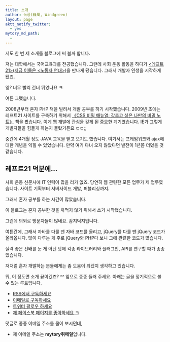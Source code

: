 ```yaml
---
title: 소개
author: 녹풍(綠風, Windgreen)
layout: page
aktt_notify_twitter:
  - yes
mytory_md_path:
  - 
---
```

저도 한 번 제 소개를 블로그에 써 볼까 합니다.

저는 대학에서는 국어교육과를 전공했습니다. 그런데 사회 운동 활동을 하다가 [<레프트21>(지금 이름은 <노동자 연대>)][1]을 만나게 됐습니다. 그래서 개발자 인생을 시작하게 됐죠.

잉? 너무 빨리 건너 뛰었나요 ㅋ

여튼 그랬습니다.

2008년부터 혼자 PHP 책을 빌려서 개발 공부를 하기 시작했습니다. 2009년 초에는 레프트21 사이트를 구축하기 위해서 [《CSS 비밀 매뉴얼: 감추고 싶은 나만의 비밀 노트》][2] 책을 봤습니다. 이게 웹 개발에 관심을 갖게 된 중요한 계기였습니다. IE가 그렇게 개발자들을 힘들게 하는지 몰랐거든요 ㄷㄷ;;

중간에 4개월 정도 JAVA 교육을 받고 오기도 했습니다. 여기서는 프레임워크와 ajax에 대한 개념을 익힐 수 있었습니다. 만약 여기 다녀 오지 않았다면 발전이 1년쯤 더뎠을 것 같습니다.

## 레프트21 덕분에…

사회 운동 신문사에 IT 인력이 많을 리가 없죠. 당연히 웹 관련한 모든 업무가 제 업무였습니다. 사이트 기획부터 서버사이드 개발, 퍼블리싱까지.

그래서 혼자 공부를 하는 시간이 많았습니다.

이 블로그는 혼자 공부한 것을 까먹지 않기 위해서 쓰기 시작했습니다.

그런데 의외로 방문자들이 많네요. 감지덕지입니다.

여튼간에, 그래서 자바를 다룰 땐 자바 코드를 올리고, jQuery를 다룰 땐 jQuery 코드가 올라옵니다. 많이 다루는 게 주로 jQuery와 PHP다 보니 그에 관련한 코드가 많습니다.

실력 좋은 선배를 둔 게 아닌 탓에 각종 라이브러리와 플러그인, API를 연구할 때가 종종 있습니다.

저처럼 혼자 개발하는 분들에게는 좀 도움이 되겠지 생각하고 있습니다.

뭐, 이 정도면 소개 끝이겠죠? ^^ 앞으로 종종 들러 주세요. 아래는 글을 정기적으로 볼 수 있는 루트입니다.

*   [RSS에서 구독하세요][3]
*   [이메일로 구독하세요][4]
*   [트위터 팔로우 하세요][5]
*   [제 페이스북 페이지를 좋아하세요 ㅋ][6]

댓글로 종종 이메일 주소를 물어 보시던데,

*   제 이메일 주소는 **mytory쥐메일**입니다.

 [1]: http://left21.com
 [2]: http://www.hanb.co.kr/book/look.html?isbn=978-89-7914-478-9
 [3]: http://feeds.feedburner.com/mytory_tc
 [4]: http://feedburner.google.com/fb/a/mailverify?uri=mytory_tc&loc=en_US
 [5]: https://twitter.com/mytory
 [6]: http://facebook.com/mytorydev